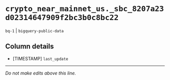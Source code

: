 # `crypto_near_mainnet_us._sbc_8207a23d02314647909f2bc3b0c8bc22`
`bq-1` | `bigquery-public-data`

## Column details
* [TIMESTAMP] `last_update`

-------------------------------------------------------------------------------
*Do not make edits above this line.*
